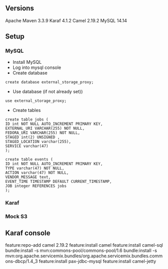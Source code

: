 ## Versions

Apache Maven 3.3.9
Karaf 4.1.2
Camel 2.19.2
MySQL 14.14

## Setup

### MySQL
- Install MySQL
- Log into mysql console
- Create database
```
create database external_storage_proxy;
```

- Use database (if not already set))
```
use external_storage_proxy;
```

- Create tables
```
create table jobs (
ID int NOT NULL AUTO_INCREMENT PRIMARY KEY,
EXTERNAL_URI VARCHAR(255) NOT NULL,
FEDORA_URI VARCHAR(255) NOT NULL,
STAGED int(2) UNSIGNED ,
STAGED_LOCATION varchar(255),
SERVICE varchar(47)
);

create table events (
ID int NOT NULL AUTO_INCREMENT PRIMARY KEY,
TYPE varchar(47) NOT NULL,
ACTION varchar(47) NOT NULL,
VENDOR_MESSAGE text,
EVENT_TIME TIMESTAMP DEFAULT CURRENT_TIMESTAMP,
JOB integer REFERENCES jobs
);
```

### Karaf
### Mock S3

## Karaf console

feature:repo-add camel 2.19.2
feature:install camel
feature:install camel-sql
bundle:install -s mvn:commons-pool/commons-pool/1.6
bundle:install -s mvn:org.apache.servicemix.bundles/org.apache.servicemix.bundles.commons-dbcp/1.4_3
feature:install pax-jdbc-mysql
feature:install camel-jetty

